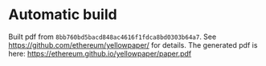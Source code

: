 # Automatic build
Built pdf from `8bb760bd5bacd848ac4616f1fdca8bd0303b64a7`. See https://github.com/ethereum/yellowpaper/ for details.
The generated pdf is here: https://ethereum.github.io/yellowpaper/paper.pdf
